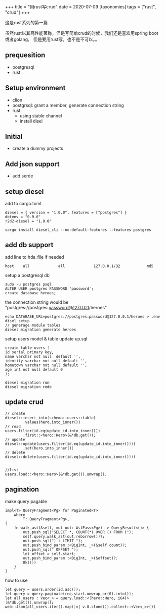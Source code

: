 +++
title = "用rust写crud"
date = 2020-07-09
[taxonomies]
tags = ["rust", "crud"]
+++

这是rust系列的第一篇

虽然rust以其高性能著称，但是写简单crud的时候，我们还是喜欢用spring boot或者golang，
但是要用rust写，也不是不可以。。


<!-- more -->

## prequesition
* postgresql
* rust

## Setup environment

* clion
* postgrsql: grant a member, generate connection string
* rust: 
    * using stable channel
    * install disel


## Initial

* create a dummy projects


## Add json support

* add serde



## setup diesel
add to cargo.toml
```
diesel = { version = "1.0.0", features = ["postgres"] }
dotenv = "0.9.0"
r2d2-diesel = "1.0.0"
```

```
cargo install diesel_cli --no-default-features --features postgres
```

## add db support
add line to hda_file if needed
```
host    all             all             127.0.0.1/32            md5
```
setup a postgresql db

```
sudo -u postgres psql
ALTER USER postgres PASSWORD 'password';
create database heroes;
```

the connection string would be "postgres://postgres:password@127.0.0.1/heroes"

```
echo DATABASE_URL=postgres://postgres:password@127.0.0.1/heroes > .env
disel setup 
// generage module tables
diesel migration generate heroes
```

setup users model & table
update up.sql
```
create table users (
id serial primary key,
name varchar not null  default '',
identity varchar not null default '',
hometown varchar not null default '',
age int not null default 0
);
```

```
diesel migration run
diesel migration redo
```

## update crud

```
// create 
diesel::insert_into(schema::users::table)
        .values(hero.into_inner())
// read
users.filter(id.eq(update_id.into_inner()))
        .first::<hero::Hero>(&*db.get());
// update
diesel::update(users.filter(id.eq(update_id.into_inner())))
        .set(hero.into_inner())
// delete
diesel::delete(users.filter(id.eq(update_id.into_inner())))


//list
users.load::<hero::Hero>(&*db.get()).unwrap();
```

## pagination

make query pagable
```
impl<T> QueryFragment<Pg> for Paginated<T>
    where
        T: QueryFragment<Pg>,
{
    fn walk_ast(&self, mut out: AstPass<Pg>) -> QueryResult<()> {
        out.push_sql("SELECT *, COUNT(*) OVER () FROM (");
        self.query.walk_ast(out.reborrow())?;
        out.push_sql(") t LIMIT ");
        out.push_bind_param::<BigInt, _>(&self.count)?;
        out.push_sql(" OFFSET ");
        let offset = self.start;
        out.push_bind_param::<BigInt, _>(&offset)?;
        Ok(())
    }
}
```

how to use
```
let query = users.order(id.asc());
let query = query.paginate(req.start.unwrap_or(0).into());
let all_users : Vec<_> = query.load::<(hero::Hero, i64)>(&*db.get()).unwrap();
web::Json(all_users.iter().map(|v| v.0.clone()).collect::<Vec<_>>())
```











